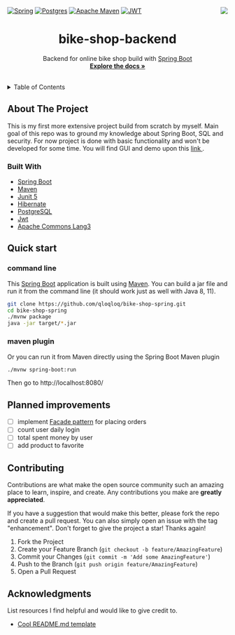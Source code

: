 [![Spring](https://img.shields.io/badge/spring-%236DB33F.svg?style=for-the-badge&logo=spring&logoColor=white)](https://spring.io/)
[![Postgres](https://img.shields.io/badge/postgres-%23316192.svg?style=for-the-badge&logo=postgresql&logoColor=white)](https://www.postgresql.org/)
[![Apache Maven](https://img.shields.io/badge/Apache%20Maven-C71A36?style=for-the-badge&logo=Apache%20Maven&logoColor=white)](https://maven.apache.org/)
[![JWT](https://img.shields.io/badge/JWT-black?style=for-the-badge&logo=JSON%20web%20tokens)](https://jwt.io)
<a href="https://www.linkedin.com/in/fryderyk-jachimczak/"><img align="right" src="https://img.shields.io/badge/linkedin-%230077B5.svg?style=for-the-badge&logo=linkedin&logoColor=white"></a>


<div align="center">
<h1 align="center">bike-shop-backend</h1>

  <p align="center">
   Backend for online bike shop build with <a href="https://spring.io/guides/gs/spring-boot/">Spring Boot</a>
    <br />
    <a href="https://github.com/qloqloq/eshop-backend"><strong>Explore the docs »</strong></a>
    <br />
    <br />

  </p>
</div>

<details>
  <summary>Table of Contents</summary>
  <ol>
    <li>
      <a href="#about-the-project">About The Project</a>
      <ul>
        <li><a href="#built-with">built with</a></li>
      </ul>
    </li>
    <li>
      <a href="#getting-started">Quick start</a>
      <ul>
        <li><a href="#prerequisites">command line</a></li>
        <li><a href="#installation">maven plugin</a></li>
      </ul>
    </li>
    <li><a href="#improvements">Planned improvements</a></li>
    <li><a href="#contributing">Contributing</a></li>
    <li><a href="#acknowledgments">Acknowledgments</a></li>
  </ol>
</details>

## About The Project

This is my first more extensive project build from scratch by myself. Main goal of this repo was to ground my knowledge about
Spring Boot, SQL and security. For now project is done with basic functionality and won't be developed for some time.
You will find GUI and demo upon 
this <a href="https://github.com/qloqloq/eshop-frontend-angular"> link </a>.

### Built With

* [Spring Boot](https://spring.io/)
* [Maven](https://maven.apache.org/)
* [Junit 5](https://junit.org/junit5/)
* [Hibernate](https://hibernate.org/)
* [PostgreSQL](https://www.postgresql.org/)
* [Jwt](https://jwt.io)
* [Apache Commons Lang3](https://commons.apache.org/)

## Quick start

### command line

This [Spring Boot](https://spring.io/guides/gs/spring-boot/) application is built
using [Maven](https://spring.io/guides/gs/maven/). You can build a jar file and run it from the command line (it should
work just as well with Java 8, 11).

  ```sh
git clone https://github.com/qloqloq/bike-shop-spring.git
cd bike-shop-spring
./mvnw package
java -jar target/*.jar
  ```

### maven plugin

Or you can run it from Maven directly using the Spring Boot Maven plugin

  ```sh
./mvnw spring-boot:run
  ```

Then go to http://localhost:8080/

## Planned improvements

- [ ] implement [Facade pattern](https://www.sihui.io/design-pattern-facade/) for placing orders
- [ ] count user daily login
- [ ] total spent money by user
- [ ] add product to favorite

## Contributing

Contributions are what make the open source community such an amazing place to learn, inspire, and create. Any
contributions you make are **greatly appreciated**.

If you have a suggestion that would make this better, please fork the repo and create a pull request. You can also
simply open an issue with the tag "enhancement". Don't forget to give the project a star! Thanks again!

1. Fork the Project
2. Create your Feature Branch (`git checkout -b feature/AmazingFeature`)
3. Commit your Changes (`git commit -m 'Add some AmazingFeature'`)
4. Push to the Branch (`git push origin feature/AmazingFeature`)
5. Open a Pull Request

## Acknowledgments

List resources I find helpful and would like to give credit to.

* [Cool README.md template](https://github.com/othneildrew/Best-README-Template)
